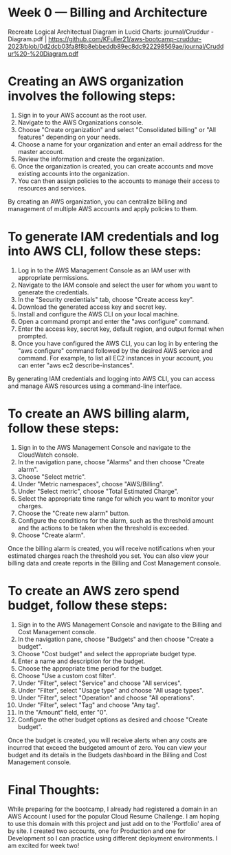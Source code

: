 # Week 0 — Billing and Architecture

Recreate Logical Architectual Diagram in Lucid Charts: journal/Cruddur - Diagram.pdf | https://github.com/KFuller21/aws-bootcamp-cruddur-2023/blob/0d2dcb03fa8f8b8ebbeddb89ec8dc922298569ae/journal/Cruddur%20-%20Diagram.pdf



# Creating an AWS organization involves the following steps:

1. Sign in to your AWS account as the root user.
2. Navigate to the AWS Organizations console.
3. Choose "Create organization" and select "Consolidated billing" or "All features" depending on your needs.
4. Choose a name for your organization and enter an email address for the master account.
5. Review the information and create the organization.
6. Once the organization is created, you can create accounts and move existing accounts into the organization.
7. You can then assign policies to the accounts to manage their access to resources and services.

By creating an AWS organization, you can centralize billing and management of multiple AWS accounts and apply policies to them.


# To generate IAM credentials and log into AWS CLI, follow these steps:

1. Log in to the AWS Management Console as an IAM user with appropriate permissions.
2. Navigate to the IAM console and select the user for whom you want to generate the credentials.
3. In the "Security credentials" tab, choose "Create access key".
4. Download the generated access key and secret key.
5. Install and configure the AWS CLI on your local machine.
6. Open a command prompt and enter the "aws configure" command.
7. Enter the access key, secret key, default region, and output format when prompted.
8. Once you have configured the AWS CLI, you can log in by entering the "aws configure" command followed by the desired AWS service and command.
For example, to list all EC2 instances in your account, you can enter "aws ec2 describe-instances".

By generating IAM credentials and logging into AWS CLI, you can access and manage AWS resources using a command-line interface.

# To create an AWS billing alarm, follow these steps:

1. Sign in to the AWS Management Console and navigate to the CloudWatch console.
2. In the navigation pane, choose "Alarms" and then choose "Create alarm".
3. Choose "Select metric".
4. Under "Metric namespaces", choose "AWS/Billing".
5. Under "Select metric", choose "Total Estimated Charge".
6. Select the appropriate time range for which you want to monitor your charges.
7. Choose the "Create new alarm" button.
8. Configure the conditions for the alarm, such as the threshold amount and the actions to be taken when the threshold is exceeded.
9. Choose "Create alarm".

Once the billing alarm is created, you will receive notifications when your estimated charges reach the threshold you set. You can also view your billing data and create reports in the Billing and Cost Management console.

# To create an AWS zero spend budget, follow these steps:

1. Sign in to the AWS Management Console and navigate to the Billing and Cost Management console.
2. In the navigation pane, choose "Budgets" and then choose "Create a budget".
3. Choose "Cost budget" and select the appropriate budget type.
4. Enter a name and description for the budget.
5. Choose the appropriate time period for the budget.
6. Choose "Use a custom cost filter".
7. Under "Filter", select "Service" and choose "All services".
8. Under "Filter", select "Usage type" and choose "All usage types".
9. Under "Filter", select "Operation" and choose "All operations".
10. Under "Filter", select "Tag" and choose "Any tag".
11. In the "Amount" field, enter "0".
12. Configure the other budget options as desired and choose "Create budget".

Once the budget is created, you will receive alerts when any costs are incurred that exceed the budgeted amount of zero. You can view your budget and its details in the Budgets dashboard in the Billing and Cost Management console.

# Final Thoughts:
While preparing for the bootcamp, I already had registered a domain in an AWS Account I used for the popular Cloud Resume Challenge. I am hoping to use this domain with this project and just add on to the 'Portfolio' area of by site. I created two accounts, one for Production and one for Development so I can practice using different deployment environments. I am excited for week two!

